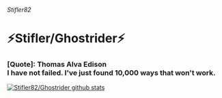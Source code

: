 ###### Stifler82
# ⚡Stifler/Ghostrider⚡
### [Quote]: Thomas Alva Edison <br> I have not failed. I've just found 10,000 ways that won't work.



<!--
**⚡Stifler82/Stifle⚡r** is a ✨ _special_ ✨ repository because its `README.md` (this file) appears on your GitHub profile.

Here are some ideas to get you started:

- 🔭 I’m currently working on ...
- 🌱 I’m currently learning ...
- 👯 I’m looking to collaborate on ...
- 🤔 I’m looking for help with ...
- 💬 Ask me about ...
- 📫 How to reach me: ...
- 😄 Pronouns: ...
- ⚡ Fun fact: ...
-->

[![Stifler82/Ghostrider github stats](https://github-readme-stats.vercel.app/api?username=Stifler82&show_icons=true)](https://github.com/Stifler82)
